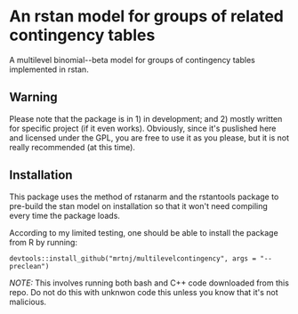# An rstan model for groups of related contingency tables

A multilevel binomial--beta model for groups of contingency tables implemented in rstan.


## Warning

Please note that the package is in 1) in development; and 2) mostly written for specific project (if it even works). Obviously, since it's puslished here and licensed under the GPL, you are free to use it as you please, but it is not really recommended (at this time).


## Installation

This package uses the method of rstanarm and the rstantools package to pre-build the stan
model on installation so that it won't need compiling every time the package loads.

According to my limited testing, one should be able to install the package
from R by running:

```
devtools::install_github("mrtnj/multilevelcontingency", args = "--preclean")
```

*NOTE:* This involves running both bash and C++ code downloaded from this
repo. Do not do this with unknwon code this unless you know that it's not
malicious.

